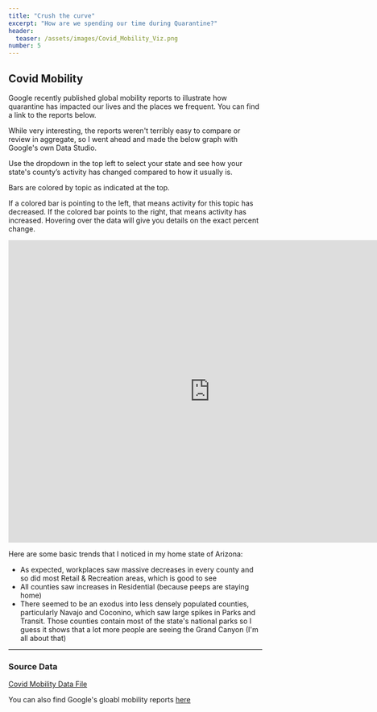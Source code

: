 ```yaml
---
title: "Crush the curve"
excerpt: "How are we spending our time during Quarantine?"
header:
  teaser: /assets/images/Covid_Mobility_Viz.png
number: 5
---
```


## Covid Mobility

Google recently published global mobility reports to illustrate how quarantine has impacted our lives and the places we frequent. You can find a link to the reports below. 

While very interesting, the reports weren't terribly easy to compare or review in aggregate, so I went ahead and made the below graph with Google's own Data Studio. 

Use the dropdown in the top left to select your state and see how your state's county’s activity has changed compared to how it usually is.

Bars are colored by topic as indicated at the top.

If a colored bar is pointing to the left, that means activity for this topic has decreased. If the colored bar points to the right, that means activity has increased. Hovering over the data will give you details on the exact percent change.

<iframe width="800" height="600" src="https://datastudio.google.com/embed/reporting/a08e73c0-afec-4f28-b7a9-15e4cc9ebd5e/page/sUnlB" frameborder="0" style="border:0" allowfullscreen></iframe>

Here are some basic trends that I noticed in my home state of Arizona:
 - As expected, workplaces saw massive decreases in every county and so did most Retail & Recreation areas, which is good to see
 - All counties saw increases in Residential (because peeps are staying home)
 - There seemed to be an exodus into less densely populated counties, particularly Navajo and Coconino, which saw large spikes in Parks and Transit. Those counties contain most of the state's national parks so I guess it shows that a lot more people are seeing the Grand Canyon (I'm all about that)

<hr>
<h3> Source Data</h3>
<a href="/assets/source_data/Region_Mobility_Report_CSVs.zip"> Covid Mobility Data File <i style="margin-left:5px;" class="fa fa-file-download"></i></a>

You can also find Google's gloabl mobility reports <a href="https://www.google.com/covid19/mobility/">here</a>